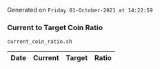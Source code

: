 Generated on `Friday 01-October-2021 at 14:22:59`

### Current to Target Coin Ratio
`current_coin_ratio.sh`

Date|Current|Target|Ratio
---|---|---|---
